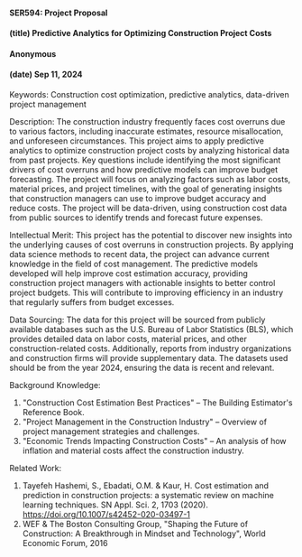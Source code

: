 #### SER594: Project Proposal
#### (title) Predictive Analytics for Optimizing Construction Project Costs
#### Anonymous
#### (date) Sep 11, 2024

Keywords: 
Construction cost optimization, predictive analytics, data-driven project management

Description:
The construction industry frequently faces cost overruns due to various factors, including inaccurate estimates, resource misallocation, and unforeseen circumstances. This project aims to apply predictive analytics to optimize construction project costs by analyzing historical data from past projects. Key questions include identifying the most significant drivers of cost overruns and how predictive models can improve budget forecasting. The project will focus on analyzing factors such as labor costs, material prices, and project timelines, with the goal of generating insights that construction managers can use to improve budget accuracy and reduce costs. The project will be data-driven, using construction cost data from public sources to identify trends and forecast future expenses.

Intellectual Merit:
This project has the potential to discover new insights into the underlying causes of cost overruns in construction projects. By applying data science methods to recent data, the project can advance current knowledge in the field of cost management. The predictive models developed will help improve cost estimation accuracy, providing construction project managers with actionable insights to better control project budgets. This will contribute to improving efficiency in an industry that regularly suffers from budget excesses.

Data Sourcing:
The data for this project will be sourced from publicly available databases such as the U.S. Bureau of Labor Statistics (BLS), which provides detailed data on labor costs, material prices, and other construction-related costs. Additionally, reports from industry organizations and construction firms will provide supplementary data. The datasets used should be from the year 2024, ensuring the data is recent and relevant.

Background Knowledge:
1.	"Construction Cost Estimation Best Practices" – The Building Estimator's Reference Book.
2.	"Project Management in the Construction Industry" – Overview of project management strategies and challenges. 
3.	"Economic Trends Impacting Construction Costs" – An analysis of how inflation and material costs affect the construction industry.

Related Work:
1.	Tayefeh Hashemi, S., Ebadati, O.M. & Kaur, H. Cost estimation and prediction in construction projects: a systematic review on machine learning techniques. SN Appl. Sci. 2, 1703 (2020). https://doi.org/10.1007/s42452-020-03497-1
2.	WEF & The Boston Consulting Group, "Shaping the Future of Construction:   A Breakthrough  in Mindset and Technology", World Economic Forum, 2016 
